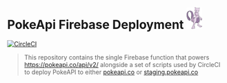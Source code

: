 # PokeApi Firebase Deployment <img src='https://raw.githubusercontent.com/PokeAPI/sprites/master/sprites/pokemon/other/dream-world/150.svg' height=50px/>

[![CircleCI](https://circleci.com/gh/PokeAPI/deploy.svg?style=shield)](https://circleci.com/gh/PokeAPI/deploy)

> This repository contains the single Firebase function that powers https://pokeapi.co/api/v2/ alongside a set of scripts used by CircleCI to deploy PokeAPI to either [pokeapi.co](https://pokeapi.co/) or [staging.pokeapi.co](https://staging.pokeapi.co)
